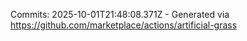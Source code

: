 Commits: 2025-10-01T21:48:08.371Z - Generated via https://github.com/marketplace/actions/artificial-grass
<br>
